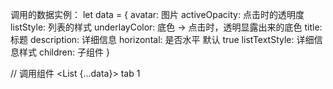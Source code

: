 调用的数据实例：
let data = {
  avatar: 图片
  activeOpacity: 点击时的透明度
  listStyle: 列表的样式
  underlayColor: 底色 -> 点击时，透明显露出来的底色
  title: 标题
  description: 详细信息
  horizontal: 是否水平 默认 true
  listTextStyle: 详细信息样式
  children: 子组件
}

// 调用组件
<List {...data}>
  <View>tab 1</View>
</TabCardView>